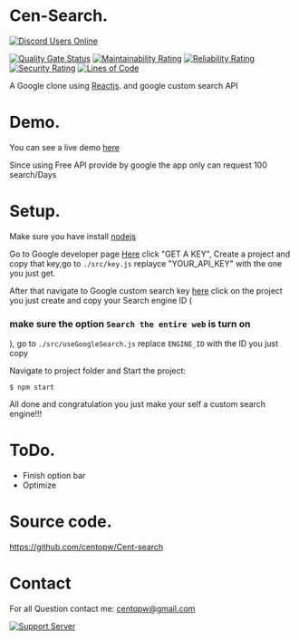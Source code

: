
Cen-Search.
=============
[![Discord Users Online](https://discordapp.com/api/guilds/483209992980135936/widget.png?style=shield)](https://discord.gg/BVu2SaC)

[![Quality Gate Status](https://sonarcloud.io/api/project_badges/measure?project=centopw_Cen-search&metric=alert_status)](https://sonarcloud.io/dashboard?id=centopw_CenBot)
[![Maintainability Rating](https://sonarcloud.io/api/project_badges/measure?project=centopw_Cen-search&metric=sqale_rating)](https://sonarcloud.io/dashboard?id=centopw_CenBot)
[![Reliability Rating](https://sonarcloud.io/api/project_badges/measure?project=centopw_CenBot&metric=reliability_rating)](https://sonarcloud.io/dashboard?id=centopw_CenBot)
[![Security Rating](https://sonarcloud.io/api/project_badges/measure?project=centopw_CenBot&metric=security_rating)](https://sonarcloud.io/dashboard?id=centopw_CenBot)
[![Lines of Code](https://sonarcloud.io/api/project_badges/measure?project=centopw_CenBot&metric=ncloc)](https://sonarcloud.io/dashboard?id=centopw_CenBot)

A Google clone using [Reactjs](https://reactjs.org/). and google custom search API

Demo.
=============
 You can see a live demo [here](https://cent-search.web.app)
 
 Since using Free API provide by google the app only can request 100 search/Days

Setup.
=============

Make sure you have install [nodejs](https://nodejs.org)

Go to Google developer page [Here](https://developers.google.com/custom-search/v1/overview#api_key)  click "GET A KEY", Create a project and copy that key,go to ``./src/key.js`` replayce "YOUR_API_KEY" with the one you just get.

After that navigate to Google custom search key [here](https://cse.google.com/cse/all) click on the project you just create and copy your Search engine ID (<h3>make sure the option ``Search the entire web`` is turn on</h3>), go to ``./src/useGoogleSearch.js`` replace ``ENGINE_ID`` with the ID you just copy

Navigate to project folder and Start the project:
   
   ``$ npm start``
   
All done and congratulation you just make your self a custom search engine!!!

ToDo.
====

 - Finish option bar
 - Optimize
 
 
Source code.
===========

https://github.com/centopw/Cent-search

Contact
=======
For all Question contact me:
centopw@gmail.com


[![Support Server](https://discordapp.com/api/guilds/483209992980135936/widget.png?style=banner3)](https://discord.gg/BVu2SaC)
